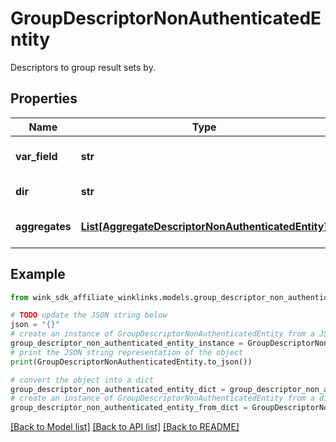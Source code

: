 # GroupDescriptorNonAuthenticatedEntity

Descriptors to group result sets by.

## Properties

Name | Type | Description | Notes
------------ | ------------- | ------------- | -------------
**var_field** | **str** | Field to group data set on | [optional] 
**dir** | **str** | Group sort direction | [optional] 
**aggregates** | [**List[AggregateDescriptorNonAuthenticatedEntity]**](AggregateDescriptorNonAuthenticatedEntity.md) | Primitive aggregate data points | [optional] 

## Example

```python
from wink_sdk_affiliate_winklinks.models.group_descriptor_non_authenticated_entity import GroupDescriptorNonAuthenticatedEntity

# TODO update the JSON string below
json = "{}"
# create an instance of GroupDescriptorNonAuthenticatedEntity from a JSON string
group_descriptor_non_authenticated_entity_instance = GroupDescriptorNonAuthenticatedEntity.from_json(json)
# print the JSON string representation of the object
print(GroupDescriptorNonAuthenticatedEntity.to_json())

# convert the object into a dict
group_descriptor_non_authenticated_entity_dict = group_descriptor_non_authenticated_entity_instance.to_dict()
# create an instance of GroupDescriptorNonAuthenticatedEntity from a dict
group_descriptor_non_authenticated_entity_from_dict = GroupDescriptorNonAuthenticatedEntity.from_dict(group_descriptor_non_authenticated_entity_dict)
```
[[Back to Model list]](../README.md#documentation-for-models) [[Back to API list]](../README.md#documentation-for-api-endpoints) [[Back to README]](../README.md)


